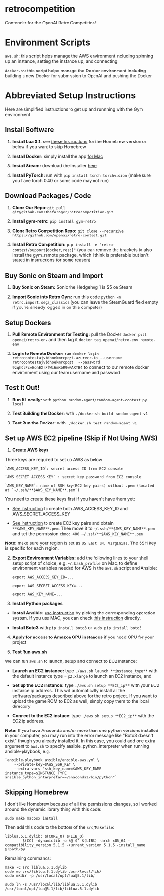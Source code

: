 # retrocompetition
Contender for the OpenAI Retro Competition!

# Environment Scripts

`aws.sh`: this script helps manage the AWS environment including spinning up an instance, setting the instance up, and connecting

`docker.sh`: this script helps manage the Docker environment including building a new Docker for submission to OpenAI and pushing the Docker

# Abbreviated Setup Instructions

Here are simplified instructions to get up and runnning with the Gym environment

## Install Software

1. **Install Lua 5.1:** see [these instructions](https://github.com/openai/retro) for the Homebrew version or below if you want to skip Homebrew

2. **Install Docker:** simply install the app [for Mac](https://www.docker.com/docker-mac)

3. **Install Steam:** download the installer [here](https://store.steampowered.com/about/)

4. **Install PyTorch:** run with `pip install torch torchvision` (make sure you have torch 0.40 or some code may not run)

## Download Packages / Code

1. **Clone Our Repo:** `git pull git@github.com:theforager/retrocompetition.git`

2. **Install gym-retro:** `pip install gym-retro`

3. **Clone Retro Competition Repo:** `git clone --recursive https://github.com/openai/retro-contest.git`

4. **Install Retro Competition:** `pip install -e "retro-contest/support[docker,rest]"` (you can remove the brackets to also install the gym_remote package, which I think is preferable but isn't stated in instructions for some reason)

## Buy Sonic on Steam and Import

1. **Buy Sonic on Steam:** Sonic the Hedgehog 1 is $5 on Steam

2. **Import Sonic into Retro Gym:** run this code `python -m retro.import.sega_classics` (you can leave the SteamGuard field empty if you're already logged in on this computer)

## Setup Dockers

1. **Pull Remote Environment for Testing:** pull the Docker `docker pull openai/retro-env` and then tag it `docker tag openai/retro-env remote-env`

2. **Login to Remote Docker:** run `docker login retrocontestajvidhoekmrcpqzt.azurecr.io --username retrocontestajvidhoekmrcpqzt  --password 9zqhOlFc=EohEXrXfWi6mKbR9wMAXTB4` to connect to our remote docker environment using our team username and password

## Test It Out!

1. **Run It Locally:** with `python random-agent/random-agent-contest.py local`

2. **Test Building the Docker:** with `./docker.sh build random-agent v1`

3. **Test Run the Docker:** with `./docker.sh test random-agent v1`

## Set up AWS EC2 pipeline (Skip if Not Using AWS)

1. **Create AWS keys** 

Three keys are required to set up AWS as below

    `AWS_ACCESS_KEY_ID`: secret access ID from EC2 console

    `AWS_SECRET_ACCESS_KEY` : secret key password from EC2 console

    `AWS_KEY_NAME`: name of SSH key(EC2 key pairs) without .pem (located at `~/.ssh/**$AWS_KEY_NAME**.pem`)

You need to create these keys first if you haven't have them yet:
    
   - [See instruction](https://docs.aws.amazon.com/general/latest/gr/managing-aws-access-keys.html) to create both AWS_ACCESS_KEY_ID and AWS_SECRET_ACCESS_KEY

   - [See instruction](https://docs.aws.amazon.com/AWSEC2/latest/UserGuide/ec2-key-pairs.html#having-ec2-create-your-key-pair) to create EC2 key pairs and obtain `**$AWS_KEY_NAME**.pem`. Then move it to `~/.ssh/**$AWS_KEY_NAME**.pem` and set the permission `chmod 400 ~/.ssh/**$AWS_KEY_NAME**.pem`

**Note**: make sure your region is set as `US East (N. Virginia)`. The SSH key is specific for each region.


2. **Export Environment Variables:** add the following lines to your shell setup script of choice, e.g. `~/.bash_profile` on Mac, to define environment variables needed for AWS in the `aws.sh` script and Ansible:

    `export AWS_ACCESS_KEY_ID=...`  

    `export AWS_SECRET_ACCESS_KEY=...` 

    `export AWS_KEY_NAME=...` 


3. **Install Python packages**

- **Install Ansible:** [use instruction](http://docs.ansible.com/ansible/latest/installation_guide/intro_installation.html) by picking the corresponding operation system. If you use MAC, you can check [this instruction](http://docs.ansible.com/ansible/latest/installation_guide/inEC2_ip**tro_installation.html#latest-releases-via-pip) directly.

 - **Install Boto3** with `pip install boto3` or `sudo pip install boto3`


4. **Apply for access to Amazon GPU instances** if you need GPU for your project



5. **Test Run aws.sh**

We can run `aws.sh` to launch, setup and connect to EC2 instance:

- **Launch an EC2 instance:** type `./aws.sh launch **instance_type**` with the default instance type = `p2.xlarge` to launch an EC2 instance, and 

- **Set up the EC2 instance:** type `./aws.sh setup **EC2_ip**`  with your EC2 instance ip address. This will automatically install all the software/packages described above for the retro project. If you want to upload the game ROM to EC2 as well, simply copy them to the local directory 

- **Connect to the EC2 instace:** type `./aws.sh setup **EC2_ip**` with the EC2 ip address. 


**Note:** If you have Anaconda and/or more than one python versions installed in your computer, you may run into the error  message like "Boto3 doesn't exist" though you already installed it.  In this case, you could add one extra argument to `aws.sh` to specify ansible_python_interpreter when running ansible-playbook, e.g.

    `ansible-playbook ansible/ansible-aws.yml \
        --private-key=$AWS_SSH_KEY \
        --extra-vars "ssh_key_name=$AWS_KEY_NAME instance_type=$INSTANCE_TYPE ansible_python_interpreter=~/anaconda3/bin/python"`

## Skipping Homebrew
I don't like Homebrew because of all the permissions changes, so I worked around the dynamic library thing with this code:

```
sudo make macosx install
```

Then add this code to the bottom of the `src/Makefile`:

```
liblua.5.1.dylib: $(CORE_O) $(LIB_O)
        $(CC) -dynamiclib -o $@ $^ $(LIBS) -arch x86_64 -compatibility_version 5.1.5 -current_version 5.1.5 -install_name @rpath/$@
```

Remaining commands:

```
make -C src liblua.5.1.dylib
sudo mv src/liblua.5.1.dylib /usr/local/lib/
sudo mkdir -p /usr/local/opt/lua@5.1/lib/

sudo ln -s /usr/local/lib/liblua.5.1.dylib /usr/local/opt/lua@5.1/lib/liblua.5.1.dylib
```
